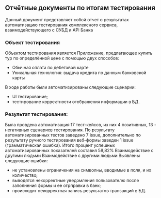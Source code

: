 ## Отчётные документы по итогам тестирования
Данный документ представляет собой отчет о результатах автоматизацию тестирования комплексного сервиса,
взаимодействующего с СУБД и API Банка

### Объект тестирования
Объектом тестирования является Приложение, предлагающее купить тур по определённой цене с помощью двух способов:
- Обычная оплата по дебетовой карте
- Уникальная технология: выдача кредита по данным банковской карты

В ходе работы были автоматизированы следующие сценарии:
- UI тестирование;
- тестирование корректности отображения информации в БД.

### Результат тестирования:
Была провдена автоматизация 17 тест-кейсов, из них 4 позитивных, 13 - негативных сценариев тестирования.
По результату автоматизированных тестов заведено 7 issue, дополнительно по результату ручного тестирования
веб-формы заведен 1 issue (грамматическая ошибка).
Итого процент успешных автоматизированных показателей составил 58,82%
Взаимодействие с другими людьми
Взаимодействие с другими людьми
Выявлены следующие ошибки:
 - не установлены ограничения на символны, вводимые в поля, и их количество;
 - выводятся некорректные уведомления пользователю после заполнения формы и ее отрправки в банк;
 - происходит некорректная запись результатов транзакций в БД.
